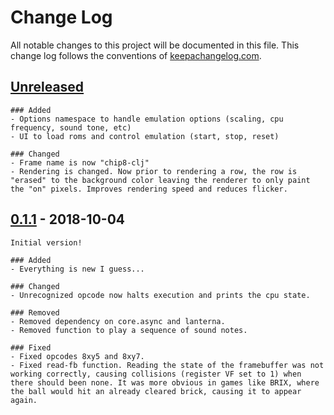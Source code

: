 # Change Log
All notable changes to this project will be documented in this file. This change log follows the conventions of [keepachangelog.com](http://keepachangelog.com/).

## [Unreleased]
	### Added
	- Options namespace to handle emulation options (scaling, cpu frequency, sound tone, etc)
	- UI to load roms and control emulation (start, stop, reset)

	### Changed
	- Frame name is now "chip8-clj"
	- Rendering is changed. Now prior to rendering a row, the row is "erased" to the background color leaving the renderer to only paint the "on" pixels. Improves rendering speed and reduces flicker.

## [0.1.1] - 2018-10-04
	Initial version!

	### Added
	- Everything is new I guess...

	### Changed
	- Unrecognized opcode now halts execution and prints the cpu state.

	### Removed
	- Removed dependency on core.async and lanterna.
	- Removed function to play a sequence of sound notes.

	### Fixed
	- Fixed opcodes 8xy5 and 8xy7.
	- Fixed read-fb function. Reading the state of the framebuffer was not working correctly, causing collisions (register VF set to 1) when there should been none. It was more obvious in games like BRIX, where the ball would hit an already cleared brick, causing it to appear again.

[Unreleased]: https://github.com/cesarolea/chip8-clj/compare/0.1.1...HEAD
[0.1.1]: https://github.com/cesarolea/chip8-clj/compare/0.1.0...0.1.1
